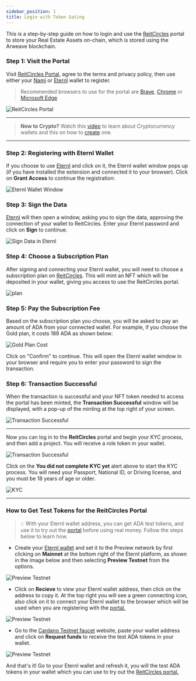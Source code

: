 ```yaml
---
sidebar_position: 1
title: Login with Token Gating
---
```


This is a step-by-step guide on how to login and use the [ReitCircles](https://reitcircles.com/) portal to store your Real Estate Assets on-chain, which is stored using the Arweave blockchain.


### Step 1: Visit the Portal

Visit [ReitCircles Portal](https://devportal.reitcircles.com/#/login), agree to the terms and privacy policy, then use either your [Nami](https://www.namiwallet.io) or [Eternl](https://eternl.io) wallet to register.

> Recommended browsers to use for the portal are [Brave](https://brave.com/), [Chrome](https://www.google.com/chrome/) or [Microsoft Edge](https://www.microsoft.com/en-us/edge/download?form=MA13FJ&ch=1)

![ReitCircles Portal](/img/login/portal-begin.png)

---

> **New to Crypto?** Watch this [video](https://youtu.be/w-HDzwS52J0?si=cRZeLbbXbVdzk29k) to learn about Cryptocurrency wallets and this on how to [create](https://youtu.be/t7cyzfknu3w?si=zrKKS26gwAnn9Mcn) one.

---

### Step 2: Registering with Eternl Wallet

If you choose to use [Eternl](https://eternl.io) and click on it, the Eternl wallet window pops up (if you have installed the extension and connected it to your browser). Click on **Grant Access** to continue the registration:

![Eternl Wallet Window](/img/login/access.png)

### Step 3: Sign the Data

[Eternl](https://eternl.io) will then open a window, asking you to sign the data, approving the connection of your wallet to ReitCircles. Enter your Eternl password and click on **Sign** to continue.

![Sign Data in Eternl](/img/login/sign.png)

### Step 4: Choose a Subscription Plan

After signing and connecting your Eternl wallet, you will need to choose a subscription plan on [ReitCircles](https://reitcircles.com/). This will mint an NFT which will be deposited in your wallet, giving you access to use the ReitCircles portal.


![plan](/img/login/plans.png)

### Step 5: Pay the Subscription Fee

Based on the subscription plan you choose, you will be asked to pay an amount of ADA from your connected wallet. For example, if you choose the Gold plan, it costs 189 ADA as shown below:

![Gold Plan Cost](/img/login/pay.png)

Click on "Confirm" to continue. This will open the Eternl wallet window in your browser and require you to enter your password to sign the transaction.

### Step 6: Transaction Successful

When the transaction is successful and your NFT token needed to access the portal has been minted, the **Transaction Successful** window will be displayed, with a pop-up of the minting at the top right of your screen.

![Transaction Successful](/img/login/paid.png)

--------

Now you can log in to the **ReitCircles** portal and begin your KYC process, and then add a project. You will receive a role token in your wallet.

![Transaction Successful](/img/login/login-portal.png)

Click on the **You did not complete KYC yet**  alert above to start the KYC process. You will need your Passport, National ID, or Driving license, and you must be 18 years of age or older.

![KYC](/img/login/kyc.png)


--------

### How to Get Test Tokens for the ReitCircles Portal

> 💡 With your Eternl wallet address, you can get ADA test tokens, and use it to try out the [portal](https://devportal.reitcircles.com/) before using real money. Follow the steps below to learn how.

- Create your [Eternl wallet](https://eternl.io) and set it to the Preview network by first clicking on **Mainnet** at the bottom right of the Eternl platform, as shown in the image below and then selecting **Preview Testnet** from the options.

![Preview Testnet](/img/login/preview.png)

- Click on **Recieve** to view your Eternl wallet address, then click on the address to copy it. At the top right you will see a green connecting icon, also click on it to connect your Eternl wallet to the browser which will be used when you are registering with the [portal.](https://devportal.reitcircles.com/)

![Preview Testnet](/img/login/connect.png)

- Go to the [Cardano Testnet faucet](https://docs.cardano.org/cardano-testnets/tools/faucet/) website, paste your wallet address and click on **Request funds** to receive the test ADA tokens in your wallet.

![Preview Testnet](/img/login/token.png)

And that's it! Go to your Eternl wallet and refresh it, you will the test ADA tokens in your wallet which you can use to try out the [ReitCircles portal.](https://devportal.reitcircles.com/)
